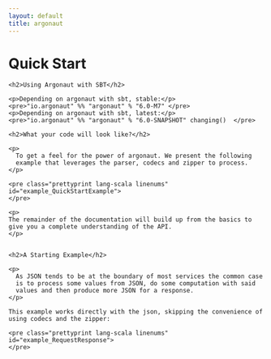```yaml
---
layout: default
title: argonaut
---
```


<div id="main">

  <script type="text/javascript">
    examples([
    'QuickStartExample',
    'RequestResponse'
    ]);
  </script>

  <h1>Quick Start</h1>

  <div id="content">

    <h2>Using Argonaut with SBT</h2>

    <p>Depending on argonaut with sbt, stable:</p>
    <pre>"io.argonaut" %% "argonaut" % "6.0-M7" </pre>
    <p>Depending on argonaut with sbt, latest:</p>
    <pre>"io.argonaut" %% "argonaut" % "6.0-SNAPSHOT" changing()  </pre>

    <h2>What your code will look like?</h2>

    <p>
      To get a feel for the power of argonaut. We present the following
      example that leverages the parser, codecs and zipper to process.
    </p>

    <pre class="prettyprint lang-scala linenums" id="example_QuickStartExample">
    </pre>

    <p>
    The remainder of the documentation will build up from the basics to
    give you a complete understanding of the API.
    </p>


    <h2>A Starting Example</h2>

    <p>
      As JSON tends to be at the boundary of most services the common case
      is to process some values from JSON, do some computation with said
      values and then produce more JSON for a response.
    </p>

    This example works directly with the json, skipping the convenience of
    using codecs and the zipper:

    <pre class="prettyprint lang-scala linenums" id="example_RequestResponse">
    </pre>

  </div>

</div>

